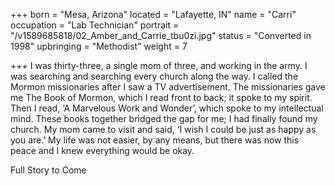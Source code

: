 +++
born = "Mesa, Arizona"
located = "Lafayette, IN"
name = "Carri"
occupation = "Lab Technician"
portrait = "/v1589685818/02_Amber_and_Carrie_tbu0zi.jpg"
status = "Converted in 1998"
upbringing = "Methodist"
weight = 7

+++
I was thirty-three, a single mom of three, and working in the army. I was searching and searching every church along the way. I called the Mormon missionaries after I saw a TV advertisement. The missionaries gave me The Book of Mormon, which I read front to back; it spoke to my spirit. Then I read, ‘A Marvelous Work and Wonder’, which spoke to my intellectual mind. These books together bridged the gap for me; I had finally found my church. My mom came to visit and said, ‘I wish I could be just as happy as you are.’ My life was not easier, by any means, but there was now this peace and I knew everything would be okay.

Full Story to Come